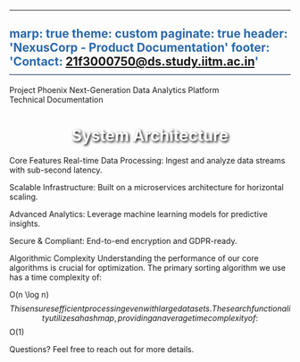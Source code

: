 ---
marp: true
theme: custom
paginate: true
header: 'NexusCorp - Product Documentation'
footer: 'Contact: 21f3000750@ds.study.iitm.ac.in'
--
<!--
This is a theme directive block. It allows you to define a custom theme using CSS.
We are creating a theme named 'custom-theme' as specified in the front matter.
This is where you can define the base styling for all your slides.
-->

<!-- theme: custom-theme -->

<style>
/* This is a special @theme import that imports the default Marp theme styles. */
@import 'default';

/* This section defines the base style for all slides. */
section {
background-color: #f0f4f8;
color: #1a202c;
font-family: 'Helvetica', 'Arial', sans-serif;
padding: 60px;
}

/* Styling for the main heading (h1) on the slides. */
h1 {
color: #2c5282;
text-align: center;
}

/* Styling for the secondary heading (h2) on the slides. */
h2 {
color: #2a69ac;
border-bottom: 2px solid #718096;
padding-bottom: 10px;
}

/* Custom style class 'lead' for creating impactful text. */
.lead {
text-align: center;
font-size: 1.5em;
color: #2d3748;
}

/* Custom style class 'highlight' for a slide with a different background. */
.highlight {
background-color: #e2e8f0;
}
</style>

<!-- This is the title slide. -->

Project Phoenix
Next-Generation Data Analytics Platform
<br>
Technical Documentation

<!-- This slide has a background image. -->

<!-- The backgroundImage directive sets the image URL. -->

<!-- 'blur(5px)' is a CSS filter applied to the image. -->

<!-- backgroundSize: cover ensures the image covers the whole slide. -->

<!-- backgroundColor is a fallback color if the image fails to load. -->

<h1 style="color: #fff; text-shadow: 2px 2px 4px #000;">System Architecture</h1>

<!-- This slide uses a custom class defined in our theme. -->

<!-- The _class directive applies the 'highlight' class to this specific slide. -->

<!-- This is an example of a local directive. -->

<!-- _class: highlight -->

Core Features
Real-time Data Processing: Ingest and analyze data streams with sub-second latency.

Scalable Infrastructure: Built on a microservices architecture for horizontal scaling.

Advanced Analytics: Leverage machine learning models for predictive insights.

Secure & Compliant: End-to-end encryption and GDPR-ready.

Algorithmic Complexity
Understanding the performance of our core algorithms is crucial for optimization. The primary sorting algorithm we use has a time complexity of:

O(n \log n) $$This ensures efficient processing even with large datasets. The search functionality utilizes a hash map, providing an average time complexity of: $$O(1)
<!-- This slide uses another custom class for a different layout/style. -->

<!-- _class: lead -->

Questions?
Feel free to reach out for more details.

